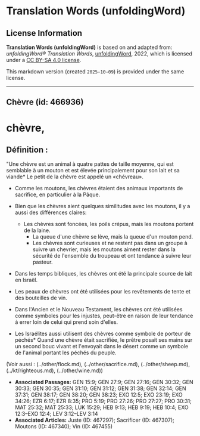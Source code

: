 # Translation Words (unfoldingWord)

## License Information

**Translation Words (unfoldingWord)** is based on and adapted from: _unfoldingWord® Translation Words_, [unfoldingWord](https://unfoldingword.org/utw), 2022, which is licensed under a [CC BY-SA 4.0 license](https://creativecommons.org/licenses/by-sa/4.0/legalcode.en).

This markdown version (created `2025-10-09`) is provided under the same license.



--------------------------------

## Chèvre (id: 466936)

chèvre,
=======

Définition :
------------

"Une chèvre est un animal à quatre pattes de taille moyenne, qui est semblable à un mouton et est élevée principalement pour son lait et sa viande\* Le petit de la chèvre est appelé un «chévreau».

* Comme les moutons, les chèvres étaient des animaux importants de sacrifice, en particulier à la Pâque.
* Bien que les chèvres aient quelques similitudes avec les moutons, il y a aussi des différences claires:

    + Les chèvres sont foncées, les poils crépus, mais les moutons portent de la laine.
        + La queue d'une chèvre se lève, mais la queue d'un mouton pend.
        + Les chèvres sont curieuses et ne restent pas dans un groupe à suivre un chevrier, mais les moutons aiment rester dans la sécurité de l'ensemble du troupeau et ont tendance à suivre leur pasteur.
* Dans les temps bibliques, les chèvres ont été la principale source de lait en Israël.
* Les peaux de chèvres ont été utilisées pour les revêtements de tente et des bouteilles de vin.
* Dans l'Ancien et le Nouveau Testament, les chèvres ont été utilisées comme symboles pour les injustes, peut\-être en raison de leur tendance à errer loin de celui qui prend soin d'elles.
* Les Israélites aussi utilisent des chèvres comme symbole de porteur de péchés\* Quand une chèvre était sacrifiée, le prêtre posait ses mains sur un second bouc vivant et l'envoyait dans le désert comme un symbole de l'animal portant les péchés du peuple.

(Voir aussi : (../other/flock.md), (../other/sacrifice.md), (../other/sheep.md), (../kt/righteous.md), (../other/wine.md))

* **Associated Passages:** GEN 15:9; GEN 27:9; GEN 27:16; GEN 30:32; GEN 30:33; GEN 30:35; GEN 31:10; GEN 31:12; GEN 31:38; GEN 32:14; GEN 37:31; GEN 38:17; GEN 38:20; GEN 38:23; EXO 12:5; EXO 23:19; EXO 34:26; EZR 6:17; EZR 8:35; PRO 5:19; PRO 27:26; PRO 27:27; PRO 30:31; MAT 25:32; MAT 25:33; LUK 15:29; HEB 9:13; HEB 9:19; HEB 10:4; EXO 12:3–EXO 12:4; LEV 3:12–LEV 3:14
* **Associated Articles:** Juste (ID: 467297); Sacrificer (ID: 467307); Moutons (ID: 467340); Vin (ID: 467455)

